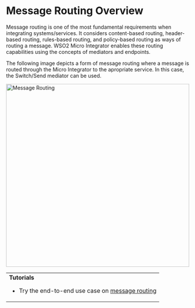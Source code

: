 # Message Routing  Overview

Message routing is one of the most fundamental requirements when integrating systems/services. It considers content-based routing, header-based routing, rules-based routing, and policy-based routing as ways of routing a message. WSO2 Micro Integrator enables these routing capabilities using the concepts of mediators and endpoints.

The following image depicts a form of message routing where a message is routed through the Micro Integrator to the apropriate service. In this case, the Switch/Send mediator can be used.

<img src="../../../assets/img/use-cases-overview/message-routing.png" title="Message Routing" width="500" alt="Message Routing"/>

<!--
![message routing](../../assets/img/use-cases-overview/message-routing-new.png)
-->

<table>
	<tr>
		<td>
			<b>Tutorials</b></br>
			<ul>
				<li>
					Try the end-to-end use case on <a href="../../../use-cases/tutorials/routing-requests-based-on-message-content">message routing</a>
				</li>
			</ul>
		</td>
		<!--
		<td>
			<b>Examples</b>
			<ul>
				<li>
					<a href="../../../use-cases/examples/message-routing/header-based-routing">Routing based on message header</a>
				</li>
				<li>
					<a href="../../../use-cases/examples/message-routing/payload-based-routing">Routing based on message payload</a>
				</li>
				<li>
					<a href="../../../use-cases/examples/message-routing/split-and-aggregate-responses">Splitting and aggregating response messages</a>
				</li>
			</ul>
		</td>
	-->
	</tr>
</table>

